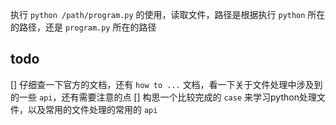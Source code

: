 执行 `python /path/program.py` 的使用，读取文件，路径是根据执行 `python` 所在的路径，还是 `program.py` 所在的路径

## todo 

[] 仔细查一下官方的文档，还有 `how to ...` 文档，看一下关于文件处理中涉及到的一些 `api`，还有需要注意的点
[] 构思一个比较完成的 `case` 来学习python处理文件，以及常用的文件处理的常用的 `api`  
